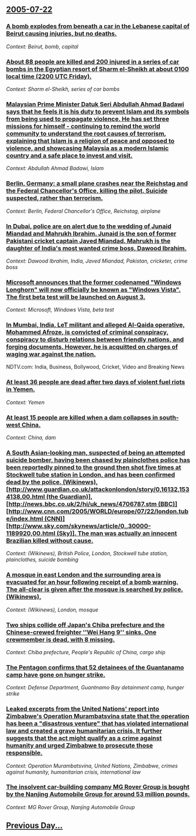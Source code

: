 ## [2005-07-22](/news/2005/07/22/index.md)

### [ A bomb explodes from beneath a car in the Lebanese capital of Beirut causing injuries, but no deaths. ](/news/2005/07/22/a-bomb-explodes-from-beneath-a-car-in-the-lebanese-capital-of-beirut-causing-injuries-but-no-deaths.md)
_Context: Beirut, bomb, capital_

### [ About 88 people are killed and 200 injured in a series of car bombs in the Egyptian resort of Sharm el-Sheikh at about 0100 local time (2200 UTC Friday). ](/news/2005/07/22/about-88-people-are-killed-and-200-injured-in-a-series-of-car-bombs-in-the-egyptian-resort-of-sharm-el-sheikh-at-about-0100-local-time-220.md)
_Context: Sharm el-Sheikh, series of car bombs_

### [ Malaysian Prime Minister Datuk Seri Abdullah Ahmad Badawi says that he feels it is his duty to prevent Islam and its symbols from being used to propagate violence. He has set three missions for himself - continuing to remind the world community to understand the root causes of terrorism, explaining that Islam is a religion of peace and opposed to violence, and showcasing Malaysia as a modern Islamic country and a safe place to invest and visit. ](/news/2005/07/22/malaysian-prime-minister-datuk-seri-abdullah-ahmad-badawi-says-that-he-feels-it-is-his-duty-to-prevent-islam-and-its-symbols-from-being-use.md)
_Context: Abdullah Ahmad Badawi, Islam_

### [ Berlin, Germany: a small plane crashes near the Reichstag and the Federal Chancellor's Office, killing the pilot. Suicide suspected, rather than terrorism. ](/news/2005/07/22/berlin-germany-a-small-plane-crashes-near-the-reichstag-and-the-federal-chancellor-s-office-killing-the-pilot-suicide-suspected-rather.md)
_Context: Berlin, Federal Chancellor's Office, Reichstag, airplane_

### [ In Dubai, police are on alert due to the wedding of Junaid Miandad and Mahrukh Ibrahim. Junaid is the son of former Pakistani cricket captain Javed Miandad. Mahrukh is the daughter of India's most wanted crime boss, Dawood Ibrahim. ](/news/2005/07/22/in-dubai-police-are-on-alert-due-to-the-wedding-of-junaid-miandad-and-mahrukh-ibrahim-junaid-is-the-son-of-former-pakistani-cricket-capta.md)
_Context: Dawood Ibrahim, India, Javed Miandad, Pakistan, cricketer, crime boss_

### [ Microsoft announces that the former codenamed "Windows Longhorn" will now officially be known as "Windows Vista". The first beta test will be launched on August 3.](/news/2005/07/22/microsoft-announces-that-the-former-codenamed-windows-longhorn-will-now-officially-be-known-as-windows-vista-the-first-beta-test-will.md)
_Context: Microsoft, Windows Vista, beta test_

### [ In Mumbai, India, LeT militant and alleged Al-Qaida operative, Mohammed Afroze, is convicted of criminal conspiracy, conspiracy to disturb relations between friendly nations, and forging documents. However, he is acquitted on charges of waging war against the nation. ](/news/2005/07/22/in-mumbai-india-let-militant-and-alleged-al-qaida-operative-mohammed-afroze-is-convicted-of-criminal-conspiracy-conspiracy-to-disturb.md)
NDTV.com: India, Business, Bollywood, Cricket, Video and Breaking News

### [ At least 36 people are dead after two days of violent fuel riots in Yemen. ](/news/2005/07/22/at-least-36-people-are-dead-after-two-days-of-violent-fuel-riots-in-yemen.md)
_Context: Yemen_

### [ At least 15 people are killed when a dam collapses in south-west China. ](/news/2005/07/22/at-least-15-people-are-killed-when-a-dam-collapses-in-south-west-china.md)
_Context: China, dam_

### [ A South Asian-looking man, suspected of being an attempted suicide bomber, having been chased by plainclothes police has been reportedly pinned to the ground then shot five times at Stockwell tube station in London, and has been confirmed dead by the police. (Wikinews), [http://www.guardian.co.uk/attackonlondon/story/0,16132,1534138,00.html (the Guardian)], [http://news.bbc.co.uk/2/hi/uk_news/4706787.stm (BBC)] [http://www.cnn.com/2005/WORLD/europe/07/22/london.tube/index.html (CNN)] [http://www.sky.com/skynews/article/0,,30000-1189920,00.html (Sky)].  The man was actually an innocent Brazilian killed without cause.](/news/2005/07/22/a-south-asian-looking-man-suspected-of-being-an-attempted-suicide-bomber-having-been-chased-by-plainclothes-police-has-been-reportedly-pi.md)
_Context: (Wikinews), British Police, London, Stockwell tube station, plainclothes, suicide bombing_

### [ A mosque in east London and the surrounding area is evacuated for an hour following receipt of a bomb warning. The all-clear is given after the mosque is searched by police. (Wikinews), ](/news/2005/07/22/a-mosque-in-east-london-and-the-surrounding-area-is-evacuated-for-an-hour-following-receipt-of-a-bomb-warning-the-all-clear-is-given-after.md)
_Context: (Wikinews), London, mosque_

### [ Two ships collide off Japan's Chiba prefecture and the Chinese-crewed freighter ''Wei Hang 9'' sinks. One crewmember is dead, with 8 missing. ](/news/2005/07/22/two-ships-collide-off-japan-s-chiba-prefecture-and-the-chinese-crewed-freighter-wei-hang-9-sinks-one-crewmember-is-dead-with-8-missin.md)
_Context: Chiba prefecture, People's Republic of China, cargo ship_

### [ The Pentagon confirms that 52 detainees of the Guantanamo camp have gone on hunger strike. ](/news/2005/07/22/the-pentagon-confirms-that-52-detainees-of-the-guantanamo-camp-have-gone-on-hunger-strike.md)
_Context: Defense Department, Guantnamo Bay detainment camp, hunger strike_

### [ Leaked excerpts from the United Nations' report into Zimbabwe's Operation Murambatsvina state that the operation has been a "disastrous venture" that has violated international law and created a grave humanitarian crisis. It further suggests that the act might qualify as a crime against humanity and urged Zimbabwe to prosecute those responsible. ](/news/2005/07/22/leaked-excerpts-from-the-united-nations-report-into-zimbabwe-s-operation-murambatsvina-state-that-the-operation-has-been-a-disastrous-ven.md)
_Context: Operation Murambatsvina, United Nations, Zimbabwe, crimes against humanity, humanitarian crisis, international law_

### [ The insolvent car-building company MG Rover Group is bought by the Nanjing Automobile Group for around 53 million pounds. ](/news/2005/07/22/the-insolvent-car-building-company-mg-rover-group-is-bought-by-the-nanjing-automobile-group-for-around-53-million-pounds.md)
_Context: MG Rover Group, Nanjing Automobile Group_

## [Previous Day...](/news/2005/07/21/index.md)

